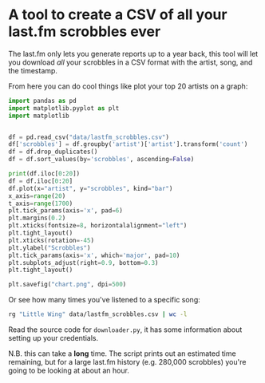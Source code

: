 # A tool to create a CSV of all your last.fm scrobbles ever

The last.fm only lets you generate reports up to a year back, this tool will let
you download *all* your scrobbles in a CSV format with the artist, song, and the
timestamp.

From here you can do cool things like plot your top 20 artists on a graph:

```python
import pandas as pd
import matplotlib.pyplot as plt
import matplotlib


df = pd.read_csv("data/lastfm_scrobbles.csv")
df['scrobbles'] = df.groupby('artist')['artist'].transform('count')
df = df.drop_duplicates()
df = df.sort_values(by='scrobbles', ascending=False)

print(df.iloc[0:20])
df = df.iloc[0:20]
df.plot(x="artist", y="scrobbles", kind="bar")
x_axis=range(20)
t_axis=range(1700)
plt.tick_params(axis='x', pad=6) 
plt.margins(0.2)
plt.xticks(fontsize=8, horizontalalignment="left")
plt.tight_layout()
plt.xticks(rotation=-45)
plt.ylabel("Scrobbles")
plt.tick_params(axis='x', which='major', pad=10)
plt.subplots_adjust(right=0.9, bottom=0.3)
plt.tight_layout()

plt.savefig("chart.png", dpi=500)
```

Or see how many times you've listened to a specific song:

```bash
rg "Little Wing" data/lastfm_scrobbles.csv | wc -l
```

Read the source code for `downloader.py`, it has some information about setting
up your credentials.

N.B. this can take a **long** time. The script prints out an estimated time
remaining, but for a large last.fm history (e.g. 280,000 scrobbles) you're going
to be looking at about an hour.